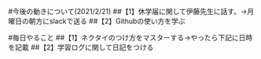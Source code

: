 #今後の動きについて(2021/2/21)
##【1】休学届に関して伊藤先生に話す。->月曜日の朝方にslackで送る
##【2】Githubの使い方を学ぶ

#毎日やること
##【1】ネクタイのつけ方をマスターする→やったら下記に日時を記載
##【2】学習ログに関して日記をつける
